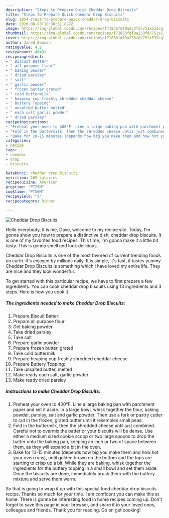 ```yaml
---
description: "Steps to Prepare Quick Cheddar Drop Biscuits"
title: "Steps to Prepare Quick Cheddar Drop Biscuits"
slug: 1054-steps-to-prepare-quick-cheddar-drop-biscuits
date: 2020-08-03T10:30:31.822Z
image: https://img-global.cpcdn.com/recipes/f71836fdf9a233fd/751x532cq70/cheddar-drop-biscuits-recipe-main-photo.jpg
thumbnail: https://img-global.cpcdn.com/recipes/f71836fdf9a233fd/751x532cq70/cheddar-drop-biscuits-recipe-main-photo.jpg
cover: https://img-global.cpcdn.com/recipes/f71836fdf9a233fd/751x532cq70/cheddar-drop-biscuits-recipe-main-photo.jpg
author: Jared Bowman
ratingvalue: 4.2
reviewcount: 46491
recipeingredient:
- " Biscuit Batter"
- " all purpose flour"
- " baking powder"
- " dried parsley"
- " salt"
- " garlic powder"
- " frozen butter grated"
- " cold buttermilk"
- " heaping cup freshly shredded cheddar cheese"
- " Buttery Topping"
- " unsalted butter melted"
- " each salt garlic powder"
- " dried parsley"
recipeinstructions:
- "Preheat your oven to 400°F. Line a large baking pan with parchment paper and set it aside. In a large bowl, whisk together the flour, baking powder, parsley, salt and garlic powder. Then use a fork or pastry cutter to cut in the frozen, grated butter until it resembles small peas."
- "Fold in the buttermilk, then the shredded cheese until just combined. Careful not to overmix the batter or your biscuits will be dense. Use either a medium sized cookie scoop or two large spoons to drop the batter onto the baking pan, keeping an inch or two of space between them, as they will expand a bit in the oven."
- "Bake for 10-15 minutes (depends how big you make them and how hot your oven runs), until golden brown on the bottom and the tops are starting to crisp up a bit. While they are baking, whisk together the ingredients for the buttery topping in a small bowl and set them aside. Once the biscuits are done, immediately brush them with the buttery mixture and serve them warm."
categories:
- Recipe
tags:
- cheddar
- drop
- biscuits

katakunci: cheddar drop biscuits 
nutrition: 265 calories
recipecuisine: American
preptime: "PT25M"
cooktime: "PT50M"
recipeyield: "3"
recipecategory: Dinner

---
```



![Cheddar Drop Biscuits](https://img-global.cpcdn.com/recipes/f71836fdf9a233fd/751x532cq70/cheddar-drop-biscuits-recipe-main-photo.jpg)

Hello everybody, it is me, Dave, welcome to my recipe site. Today, I'm gonna show you how to prepare a distinctive dish, cheddar drop biscuits. It is one of my favorites food recipes. This time, I'm gonna make it a little bit tasty. This is gonna smell and look delicious.

Cheddar Drop Biscuits is one of the most favored of current trending foods on earth. It's enjoyed by millions daily. It is simple, it's fast, it tastes yummy. Cheddar Drop Biscuits is something which I have loved my entire life. They are nice and they look wonderful.




To get started with this particular recipe, we have to first prepare a few ingredients. You can cook cheddar drop biscuits using 13 ingredients and 3 steps. Here is how you cook it.

<!--inarticleads1-->

##### The ingredients needed to make Cheddar Drop Biscuits:

1. Prepare  Biscuit Batter:
1. Prepare  all purpose flour
1. Get  baking powder
1. Take  dried parsley
1. Take  salt
1. Prepare  garlic powder
1. Prepare  frozen butter, grated
1. Take  cold buttermilk
1. Prepare  heaping cup freshly shredded cheddar cheese
1. Prepare  Buttery Topping:
1. Take  unsalted butter, melted
1. Make ready  each salt, garlic powder
1. Make ready  dried parsley




<!--inarticleads2-->

##### Instructions to make Cheddar Drop Biscuits:

1. Preheat your oven to 400°F. Line a large baking pan with parchment paper and set it aside. In a large bowl, whisk together the flour, baking powder, parsley, salt and garlic powder. Then use a fork or pastry cutter to cut in the frozen, grated butter until it resembles small peas.
1. Fold in the buttermilk, then the shredded cheese until just combined. Careful not to overmix the batter or your biscuits will be dense. Use either a medium sized cookie scoop or two large spoons to drop the batter onto the baking pan, keeping an inch or two of space between them, as they will expand a bit in the oven.
1. Bake for 10-15 minutes (depends how big you make them and how hot your oven runs), until golden brown on the bottom and the tops are starting to crisp up a bit. While they are baking, whisk together the ingredients for the buttery topping in a small bowl and set them aside. Once the biscuits are done, immediately brush them with the buttery mixture and serve them warm.




So that is going to wrap it up with this special food cheddar drop biscuits recipe. Thanks so much for your time. I am confident you can make this at home. There is gonna be interesting food in home recipes coming up. Don't forget to save this page in your browser, and share it to your loved ones, colleague and friends. Thank you for reading. Go on get cooking!
